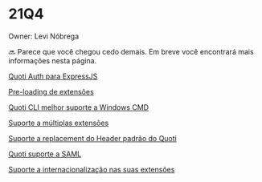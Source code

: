 # 21Q4

Owner: Levi Nóbrega

<aside>
🔜 Parece que você chegou cedo demais. Em breve você encontrará mais informações nesta página.

</aside>

[Quoti Auth para ExpressJS](21Q4%20d2f8e9d0b20a426bb42b1c4f77593ae4/Quoti%20Auth%20para%20ExpressJS%20631d23d59ced4b258b290bc4bd5475de.md)

[Pre-loading de extensões](21Q4%20d2f8e9d0b20a426bb42b1c4f77593ae4/Pre-loading%20de%20extenso%CC%83es%209aeed01217284c29aef478d350d79034.md)

[Quoti CLI melhor suporte a Windows CMD](21Q4%20d2f8e9d0b20a426bb42b1c4f77593ae4/Quoti%20CLI%20melhor%20suporte%20a%20Windows%20CMD%2085c779b000954f1bba8a7a71d8f30a21.md)

[Suporte a múltiplas extensões](21Q4%20d2f8e9d0b20a426bb42b1c4f77593ae4/Suporte%20a%20mu%CC%81ltiplas%20extenso%CC%83es%20343815c0382c42c2bb4b0fde71a83fb9.md)

[Suporte a replacement do Header padrão do Quoti](21Q4%20d2f8e9d0b20a426bb42b1c4f77593ae4/Suporte%20a%20replacement%20do%20Header%20padra%CC%83o%20do%20Quoti%204e44668144b048a59754a51a3164d5b4.md)

[Quoti suporte a SAML](21Q4%20d2f8e9d0b20a426bb42b1c4f77593ae4/Quoti%20suporte%20a%20SAML%20466798dbebb4465dab207325afd68c87.md)

[Suporte a internacionalização nas suas extensões](21Q4%20d2f8e9d0b20a426bb42b1c4f77593ae4/Suporte%20a%20internacionalizac%CC%A7a%CC%83o%20nas%20suas%20extenso%CC%83e%20e7be80064e9e4bc6bb57b43386d7faee.md)